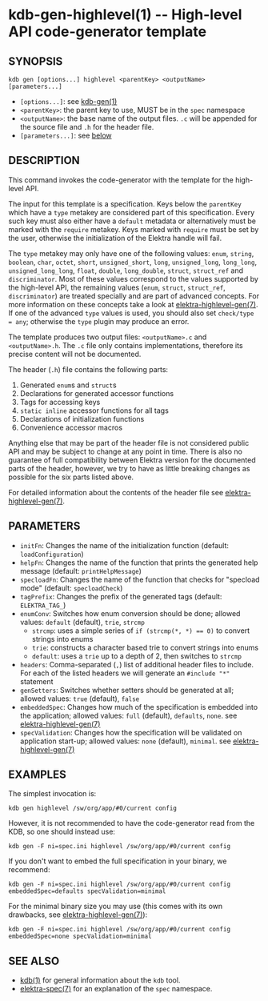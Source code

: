 # kdb-gen-highlevel(1) -- High-level API code-generator template

## SYNOPSIS

`kdb gen [options...] highlevel <parentKey> <outputName> [parameters...]`

- `[options...]`:
  see [kdb-gen(1)](kdb-gen.md)
- `<parentKey>`:
  the parent key to use, MUST be in the `spec` namespace
- `<outputName>`:
  the base name of the output files. `.c` will be appended for the source file and `.h` for the header file.
- `[parameters...]`:
  see [below](#parameters)

## DESCRIPTION

This command invokes the code-generator with the template for the high-level API.

The input for this template is a specification. Keys below the `parentKey` which have a `type` metakey are considered
part of this specification. Every such key must also either have a `default` metadata or alternatively must be marked
with the `require` metakey. Keys marked with `require` must be set by the user, otherwise the initialization of the
Elektra handle will fail.

The `type` metakey may only have one of the following values: `enum`, `string`, `boolean`, `char`, `octet`, `short`,
`unsigned_short`, `long`, `unsigned_long`, `long_long`, `unsigned_long_long`, `float`, `double`, `long_double`,
`struct`, `struct_ref` and `discriminator`. Most of these values correspond to the values supported by the high-level API,
the remaining values (`enum`, `struct`, `struct_ref`, `discriminator`) are treated specially and are part of advanced concepts.
For more information on these concepts take a look at [elektra-highlevel-gen(7)](elektra-highlevel-gen.md). If one of the
advanced `type` values is used, you should also set `check/type = any`; otherwise the `type` plugin may produce an error.

The template produces two output files: `<outputName>.c` and `<outputName>.h`. The `.c` file only contains implementations,
therefore its precise content will not be documented.

The header (`.h`) file contains the following parts:

1. Generated `enum`s and `struct`s
2. Declarations for generated accessor functions
3. Tags for accessing keys
4. `static inline` accessor functions for all tags
5. Declarations of initialization functions
6. Convenience accessor macros

Anything else that may be part of the header file is not considered public API and may be subject to change at any point in time.
There is also no guarantee of full compatibility between Elektra version for the documented parts of the header, however,
we try to have as little breaking changes as possible for the six parts listed above.

For detailed information about the contents of the header file see [elektra-highlevel-gen(7)](elektra-highlevel-gen.md).

## PARAMETERS

- `initFn`:
  Changes the name of the initialization function (default: `loadConfiguration`)
- `helpFn`:
  Changes the name of the function that prints the generated help message (default: `printHelpMessage`)
- `specloadFn`:
  Changes the name of the function that checks for "specload mode" (default: `specloadCheck`)
- `tagPrefix`:
  Changes the prefix of the generated tags (default: `ELEKTRA_TAG_`)
- `enumConv`:
  Switches how enum conversion should be done; allowed values: `default` (default), `trie`, `strcmp`
  - `strcmp`: uses a simple series of `if (strcmp(*, *) == 0)` to convert strings into enums
  - `trie`: constructs a character based trie to convert strings into enums
  - `default`: uses a `trie` up to a depth of 2, then switches to `strcmp`
- `headers`:
  Comma-separated (`,`) list of additional header files to include. For each of the listed headers we will generate an `#include "*"`
  statement
- `genSetters`:
  Switches whether setters should be generated at all; allowed values: `true` (default), `false`
- `embeddedSpec`:
  Changes how much of the specification is embedded into the application; allowed values: `full` (default), `defaults`, `none`.
  see [elektra-highlevel-gen(7)](elektra-highlevel-gen.md)
- `specValidation`:
  Changes how the specification will be validated on application start-up; allowed values: `none` (default), `minimal`.
  see [elektra-highlevel-gen(7)](elektra-highlevel-gen.md)

## EXAMPLES

The simplest invocation is:

`kdb gen highlevel /sw/org/app/#0/current config`

However, it is not recommended to have the code-generator read from the KDB, so one should instead use:

`kdb gen -F ni=spec.ini highlevel /sw/org/app/#0/current config`

If you don't want to embed the full specification in your binary, we recommend:

`kdb gen -F ni=spec.ini highlevel /sw/org/app/#0/current config embeddedSpec=defaults specValidation=minimal`

For the minimal binary size you may use (this comes with its own drawbacks, see [elektra-highlevel-gen(7)](elektra-highlevel-gen.md)):

`kdb gen -F ni=spec.ini highlevel /sw/org/app/#0/current config embeddedSpec=none specValidation=minimal`

## SEE ALSO

- [kdb(1)](kdb.md) for general information about the `kdb` tool.
- [elektra-spec(7)](elektra-spec.md) for an explanation of the `spec` namespace.
